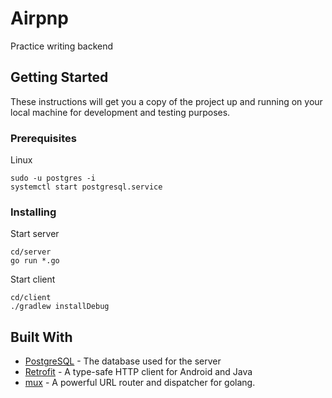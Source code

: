 # Airpnp

Practice writing backend

## Getting Started

These instructions will get you a copy of the project up and running on your local machine for development and testing purposes.

### Prerequisites

Linux

```
sudo -u postgres -i
systemctl start postgresql.service
```

### Installing

Start server

```
cd/server
go run *.go
```

Start client

```
cd/client
./gradlew installDebug
```

## Built With

* [PostgreSQL](https://www.postgresql.org/) - The database used for the server  
* [Retrofit](https://square.github.io/retrofit/) - A type-safe HTTP client for Android and Java
* [mux](https://github.com/gorilla/mux) - A powerful URL router and dispatcher for golang.
